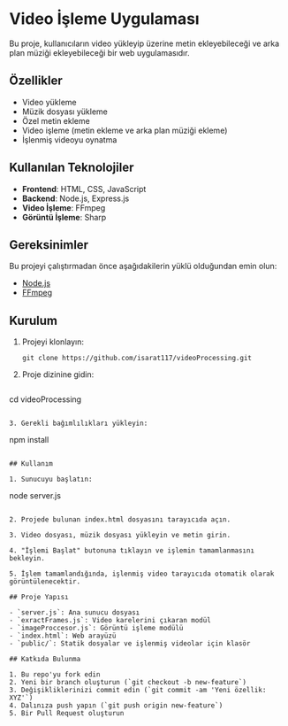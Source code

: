 # Video İşleme Uygulaması

Bu proje, kullanıcıların video yükleyip üzerine metin ekleyebileceği ve arka plan müziği ekleyebileceği bir web uygulamasıdır.

## Özellikler

- Video yükleme
- Müzik dosyası yükleme
- Özel metin ekleme
- Video işleme (metin ekleme ve arka plan müziği ekleme)
- İşlenmiş videoyu oynatma

## Kullanılan Teknolojiler

- **Frontend**: HTML, CSS, JavaScript
- **Backend**: Node.js, Express.js
- **Video İşleme**: FFmpeg
- **Görüntü İşleme**: Sharp

## Gereksinimler

Bu projeyi çalıştırmadan önce aşağıdakilerin yüklü olduğundan emin olun:

- [Node.js](https://nodejs.org/)
- [FFmpeg](https://ffmpeg.org/download.html)

## Kurulum

1. Projeyi klonlayın:
   ```
   git clone https://github.com/isarat117/videoProcessing.git
   ```

2. Proje dizinine gidin:
   ```
cd videoProcessing
   ```

3. Gerekli bağımlılıkları yükleyin:
   ```
   npm install
   ```

## Kullanım

1. Sunucuyu başlatın:
   ```
   node server.js
   ```

2. Projede bulunan index.html dosyasını tarayıcıda açın.

3. Video dosyası, müzik dosyası yükleyin ve metin girin.

4. "İşlemi Başlat" butonuna tıklayın ve işlemin tamamlanmasını bekleyin.

5. İşlem tamamlandığında, işlenmiş video tarayıcıda otomatik olarak görüntülenecektir.

## Proje Yapısı

- `server.js`: Ana sunucu dosyası
- `exractFrames.js`: Video karelerini çıkaran modül
- `imageProccesor.js`: Görüntü işleme modülü
- `index.html`: Web arayüzü
- `public/`: Statik dosyalar ve işlenmiş videolar için klasör

## Katkıda Bulunma

1. Bu repo'yu fork edin
2. Yeni bir branch oluşturun (`git checkout -b new-feature`)
3. Değişikliklerinizi commit edin (`git commit -am 'Yeni özellik: XYZ'`)
4. Dalınıza push yapın (`git push origin new-feature`)
5. Bir Pull Request oluşturun

